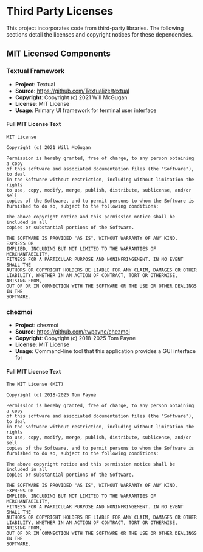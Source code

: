 # Third Party Licenses

This project incorporates code from third-party libraries. The following sections detail the licenses and copyright notices for these dependencies.

## MIT Licensed Components

### Textual Framework

- **Project**: Textual
- **Source**: https://github.com/Textualize/textual
- **Copyright**: Copyright (c) 2021 Will McGugan
- **License**: MIT License
- **Usage**: Primary UI framework for terminal user interface

#### Full MIT License Text

```
MIT License

Copyright (c) 2021 Will McGugan

Permission is hereby granted, free of charge, to any person obtaining a copy
of this software and associated documentation files (the "Software"), to deal
in the Software without restriction, including without limitation the rights
to use, copy, modify, merge, publish, distribute, sublicense, and/or sell
copies of the Software, and to permit persons to whom the Software is
furnished to do so, subject to the following conditions:

The above copyright notice and this permission notice shall be included in all
copies or substantial portions of the Software.

THE SOFTWARE IS PROVIDED "AS IS", WITHOUT WARRANTY OF ANY KIND, EXPRESS OR
IMPLIED, INCLUDING BUT NOT LIMITED TO THE WARRANTIES OF MERCHANTABILITY,
FITNESS FOR A PARTICULAR PURPOSE AND NONINFRINGEMENT. IN NO EVENT SHALL THE
AUTHORS OR COPYRIGHT HOLDERS BE LIABLE FOR ANY CLAIM, DAMAGES OR OTHER
LIABILITY, WHETHER IN AN ACTION OF CONTRACT, TORT OR OTHERWISE, ARISING FROM,
OUT OF OR IN CONNECTION WITH THE SOFTWARE OR THE USE OR OTHER DEALINGS IN THE
SOFTWARE.
```

### chezmoi

- **Project**: chezmoi
- **Source**: https://github.com/twpayne/chezmoi
- **Copyright**: Copyright (c) 2018-2025 Tom Payne
- **License**: MIT License
- **Usage**: Command-line tool that this application provides a GUI interface for

#### Full MIT License Text

```
The MIT License (MIT)

Copyright (c) 2018-2025 Tom Payne

Permission is hereby granted, free of charge, to any person obtaining a copy
of this software and associated documentation files (the "Software"), to deal
in the Software without restriction, including without limitation the rights
to use, copy, modify, merge, publish, distribute, sublicense, and/or sell
copies of the Software, and to permit persons to whom the Software is
furnished to do so, subject to the following conditions:

The above copyright notice and this permission notice shall be included in all
copies or substantial portions of the Software.

THE SOFTWARE IS PROVIDED "AS IS", WITHOUT WARRANTY OF ANY KIND, EXPRESS OR
IMPLIED, INCLUDING BUT NOT LIMITED TO THE WARRANTIES OF MERCHANTABILITY,
FITNESS FOR A PARTICULAR PURPOSE AND NONINFRINGEMENT. IN NO EVENT SHALL THE
AUTHORS OR COPYRIGHT HOLDERS BE LIABLE FOR ANY CLAIM, DAMAGES OR OTHER
LIABILITY, WHETHER IN AN ACTION OF CONTRACT, TORT OR OTHERWISE, ARISING FROM,
OUT OF OR IN CONNECTION WITH THE SOFTWARE OR THE USE OR OTHER DEALINGS IN THE
SOFTWARE.
```
